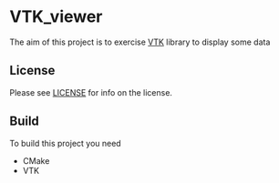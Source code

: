 # VTK_viewer

The aim of this project is to exercise [VTK](https://vtk.org) library to display some data

License
-------
Please see [LICENSE](LICENSE) for info on the license.

Build
-----

To build this project you need
* CMake
* VTK
